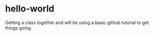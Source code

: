 # hello-world
Getting a class together and will be using a basic github tutorial to get things going
